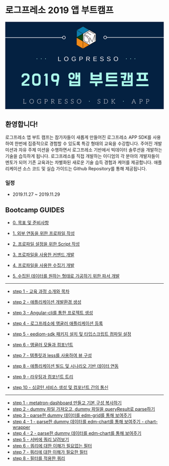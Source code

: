 # 로그프레소 2019 앱 부트캠프
<img src="bootcamp-guide/images/intro.png">

## 환영합니다! ##
로그프레소 앱 부트 캠프는 참가자들이 새롭게 만들어진 로그프레소 APP SDK를 사용하여 한번에 집중적으로 경험할 수 있도록 특강 형태의 교육을 수강합니다. 
주어진 개발 미션과 자유 주제 미션을 수행하면서 로그프레소 기반에서 빅데이터 솔루션을 개발하는 기술을 습득하게 됩니다.
로그프레소를 직접 개발하는 이디엄의 각 분야의 개발자들이 멘토가 되어 기존 교육과는 차별화된 새로운 기술 습득 경험과 케어를 제공합니다. 애플리케이션 소스 코드 및 실습 가이드는 Github Repository를 통해 제공됩니다.

### 일정
* 2019.11.27 ~ 2019.11.29


## Bootcamp GUIDES
* [0. 목표 및 준비사항](script/0.Preparation.md)

* [1. 외부 연동을 위한 프로파일 작성](script/1.Profile.md)

* [2. 프로파일 설정을 위한 Script 작성](script/2.Script.md)

* [3. 프로파일을 사용한 커맨드 개발](script/3.Command.md)

* [4. 프로파일을 사용한 수집기 개발](script/4.Logger.md)

* [5. 수집된 데이터를 원하는 형태로 가공하기 위한 파서 개발](script/5.Parser.md)

---

* [step 1 - 교육 과정 소개와 목차](bootcamp-guide/step1.md)

* [step 2 - 애플리케이션 개발환경 생성](bootcamp-guide/step2.md)

* [step 3 - Angular-cli를 통한 프로젝트 생성](bootcamp-guide/step3.md)

* [step 4 - 로그프레소에 앵귤러 애플리케이션 등록](bootcamp-guide/step4.md)

* [step 5 - eediom-sdk 패키지 설치 및 타입스크립트 컴파일 설정](bootcamp-guide/step5.md)

* [step 6 - 앵귤러 모듈과 컴포넌트](bootcamp-guide/step6.md)

* [step 7 - 템플릿과 less를 사용하여 뷰 구성](bootcamp-guide/step7.md)

* [step 8 - 애플리케이션 빌드 및 시나리오 기반 데이터 연동](bootcamp-guide/step8.md)

* [step 9 - 라우팅과 컴포넌트 트리](bootcamp-guide/step9.md)

* [step 10 - 싱글턴 서비스 생성 및 컴포넌트 간의 통신](bootcamp-guide/step10.md)

---

* [step 1 -  metatron-dashboard 만들고 기본 구성 복사하기](./bootcamp-guide2/tutorial/STEP1.md)
* [step 2 -  dummy 파일 가져오고, dummy 파일을 queryResult로 parse하기](./bootcamp-guide2/tutorial/STEP2.md)
* [step 3 -  parse한 dummy 데이터를 edm-grid를 통해 보여주기](./bootcamp-guide2/tutorial/STEP3.md)
* [step 4 - 1 - parse한 dummy 데이터를 edm-chart를 통해 보여주기 - chart-wrapper](./bootcamp-guide2/tutorial/STEP4-1.md)
* [step 4 - 2 - parse한 dummy 데이터를 edm-chart를 통해 보여주기](./bootcamp-guide2/tutorial/STEP4-2.md)
* [step 5 -  서버에 쿼리 날려보기](./bootcamp-guide2/tutorial/STEP5.md)
* [step 6 -  쿼리에 대한 이해가 필요없는 필터](./bootcamp-guide2/tutorial/STEP6.md)
* [step 7 -  쿼리에 대한 이해가 필요한 필터](./bootcamp-guide2/tutorial/STEP7.md)
* [step 8 -  필터를 적용한 쿼리](./bootcamp-guide2/tutorial/STEP8.md) 
